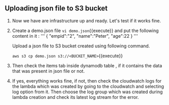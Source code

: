 ## Uploading json file to S3 bucket

1. Now we have are infrastructure up and ready. Let's test if it works fine.

2. Create a demo.json file `vi demo.json`{{execute}} and put the following content in it :
   '''
    {
       "empid":"2",
       "name":"Peter",
       "age":22 
    }
   '''
   
   Upload a json file to S3 bucket created using following command.
   
    `aws s3 cp demo.json s3://<BUCKET_NAME>`{{execute}}

3. Then check the items tab inside dynamodb table , if it contains the data that was present in json file or not. 

4. If yes, everything works fine, if not, then check the cloudwatch logs for the lambda which was created by going to the cloudwatch and selecting log option from it. Then choose the log group which was created during lambda creation and check its latest log stream for the error.
